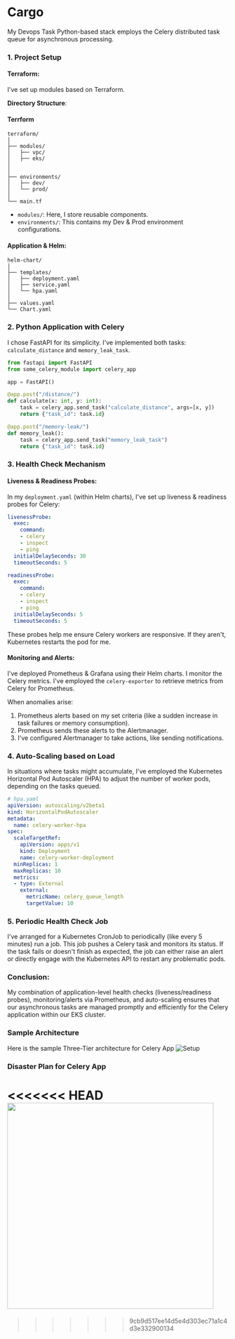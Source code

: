 # Cargo
My Devops Task
Python-based stack employs the Celery distributed task queue for asynchronous processing.

### 1. **Project Setup**

#### Terraform:
I've set up modules based on Terraform.

**Directory Structure**:

#### Terrform

```
terraform/
│
├── modules/
│   ├── vpc/
│   ├── eks/
│   
│
├── environments/
│   ├── dev/
│   └── prod/
│
└── main.tf
```

- `modules/`: Here, I store reusable components.
- `environments/`: This contains my Dev & Prod environment configurations.

#### Application & Helm:

```
helm-chart/
│
├── templates/
│   ├── deployment.yaml
│   ├── service.yaml
│   └── hpa.yaml
│
├── values.yaml
└── Chart.yaml
```

### 2. **Python Application with Celery**

I chose FastAPI for its simplicity. I've implemented both tasks: `calculate_distance` and `memory_leak_task`.

```python
from fastapi import FastAPI
from some_celery_module import celery_app

app = FastAPI()

@app.post("/distance/")
def calculate(x: int, y: int):
    task = celery_app.send_task("calculate_distance", args=[x, y])
    return {"task_id": task.id}

@app.post("/memory-leak/")
def memory_leak():
    task = celery_app.send_task("memory_leak_task")
    return {"task_id": task.id}
```

### 3. **Health Check Mechanism**

#### Liveness & Readiness Probes:

In my `deployment.yaml` (within Helm charts), I've set up liveness & readiness probes for Celery:

```yaml
livenessProbe:
  exec:
    command:
    - celery
    - inspect
    - ping
  initialDelaySeconds: 30
  timeoutSeconds: 5

readinessProbe:
  exec:
    command:
    - celery
    - inspect
    - ping
  initialDelaySeconds: 5
  timeoutSeconds: 5
```

These probes help me ensure Celery workers are responsive. If they aren't, Kubernetes restarts the pod for me.

#### Monitoring and Alerts:

I've deployed Prometheus & Grafana using their Helm charts. I monitor the Celery metrics. I've employed the `celery-exporter` to retrieve metrics from Celery for Prometheus.

When anomalies arise:

1. Prometheus alerts based on my set criteria (like a sudden increase in task failures or memory consumption).
2. Prometheus sends these alerts to the Alertmanager.
3. I've configured Alertmanager to take actions, like sending notifications.

### 4. **Auto-Scaling based on Load**

In situations where tasks might accumulate, I've employed the Kubernetes Horizontal Pod Autoscaler (HPA) to adjust the number of worker pods, depending on the tasks queued.

```yaml
# hpa.yaml
apiVersion: autoscaling/v2beta1
kind: HorizontalPodAutoscaler
metadata:
  name: celery-worker-hpa
spec:
  scaleTargetRef:
    apiVersion: apps/v1
    kind: Deployment
    name: celery-worker-deployment
  minReplicas: 1
  maxReplicas: 10
  metrics:
  - type: External
    external:
      metricName: celery_queue_length
      targetValue: 10
```

### 5. **Periodic Health Check Job**

I've arranged for a Kubernetes CronJob to periodically (like every 5 minutes) run a job. This job pushes a Celery task and monitors its status. If the task fails or doesn't finish as expected, the job can either raise an alert or directly engage with the Kubernetes API to restart any problematic pods.

### Conclusion:

My combination of application-level health checks (liveness/readiness probes), monitoring/alerts via Prometheus, and auto-scaling ensures that our asynchronous tasks are managed promptly and efficiently for the Celery application within our EKS cluster.

### Sample Architecture

Here is the sample  Three-Tier architecture for Celery App
![Setup](https://user-images.githubusercontent.com/78690371/140008582-4a4bb976-fff1-47c7-974d-563b5e58c3d3.png)

### Disaster Plan for Celery App
<<<<<<< HEAD
<img src="https://github.com/demo-syte/Cargo/assets/78690371/b69050f4-4056-46ba-9999-3b49e575acde" width="470"/>
=======

>>>>>>> 9cb9d517ee14d5e4d303ec71a1c4d3e332900134

